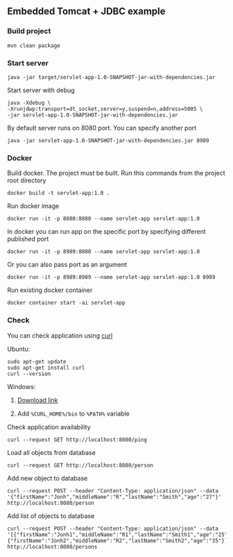 ## Embedded Tomcat + JDBC example

### Build project

```
mvn clean package
```

### Start server

```
java -jar target/servlet-app-1.0-SNAPSHOT-jar-with-dependencies.jar
```

Start server with debug

```
java -Xdebug \
-Xrunjdwp:transport=dt_socket,server=y,suspend=n,address=5005 \
-jar servlet-app-1.0-SNAPSHOT-jar-with-dependencies.jar
```

By default server runs on 8080 port. You can specify another port 

```
java -jar servlet-app-1.0-SNAPSHOT-jar-with-dependencies.jar 8989
```

### Docker

Build docker. The project must be built. Run this commands from the project root directory

```
docker build -t servlet-app:1.0 .
```

Run docker image

```
docker run -it -p 8080:8080 --name servlet-app servlet-app:1.0
```

In docker you can run app on the specific port by specifying different published port

```
docker run -it -p 8989:8080 --name servlet-app servlet-app:1.0
```

Or you can also pass port as an argument

```
docker run -it -p 8989:8989 --name servlet-app servlet-app:1.0 8989
```

Run existing docker container

```
docker container start -ai servlet-app
```

### Check

You can check application using [curl](https://curl.haxx.se/)

Ubuntu:
```
sudo apt-get update
sudo apt-get install curl
curl --version
```
Windows:

1. [Download link](https://curl.haxx.se/windows/)
 
2. Add `%CURL_HOME%/bin` to `%PATH%` variable 

Check application availability

```
curl --request GET http://localhost:8080/ping
```

Load all objects from database

```
curl --request GET http://localhost:8080/person
```

Add new object to database

```
curl --request POST --header "Content-Type: application/json" --data '{"firstName":"Jonh","middleName":"R","lastName":"Smith","age":"27"}' http://localhost:8080/person
```

Add list of objects to database

```
curl --request POST --header "Content-Type: application/json" --data '[{"firstName":"Jonh1","middleName":"R1","lastName":"Smith1","age":"25"},{"firstName":"Jonh2","middleName":"R2","lastName":"Smith2","age":"35"}]' http://localhost:8080/persons
```
